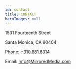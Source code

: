 ```yaml
---
id: contact
title: CONTACT
heroImages: null
---
```

1531 Fourteenth Street

Santa Monica, CA 90404

Phone: [+310.881.6314](tel:310-881-6314)

Email: [Info@MirroredMedia.com](mailto:info@mirroredmedia.com)

